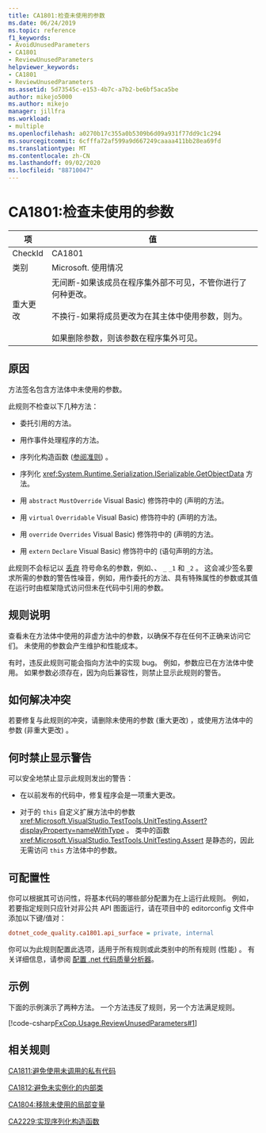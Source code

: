 ```yaml
---
title: CA1801:检查未使用的参数
ms.date: 06/24/2019
ms.topic: reference
f1_keywords:
- AvoidUnusedParameters
- CA1801
- ReviewUnusedParameters
helpviewer_keywords:
- CA1801
- ReviewUnusedParameters
ms.assetid: 5d73545c-e153-4b7c-a7b2-be6bf5aca5be
author: mikejo5000
ms.author: mikejo
manager: jillfra
ms.workload:
- multiple
ms.openlocfilehash: a0270b17c355a0b5309b6d09a931f77dd9c1c294
ms.sourcegitcommit: 6cfffa72af599a9d667249caaaa411bb28ea69fd
ms.translationtype: MT
ms.contentlocale: zh-CN
ms.lasthandoff: 09/02/2020
ms.locfileid: "88710047"
---
```

# <a name="ca1801-review-unused-parameters"></a>CA1801:检查未使用的参数

|项|值|
|-|-|
|CheckId|CA1801|
|类别|Microsoft. 使用情况|
|重大更改|无间断-如果该成员在程序集外部不可见，不管你进行了何种更改。<br /><br /> 不换行-如果将成员更改为在其主体中使用参数，则为。<br /><br /> 如果删除参数，则该参数在程序集外可见。|

## <a name="cause"></a>原因

方法签名包含方法体中未使用的参数。

此规则不检查以下几种方法：

- 委托引用的方法。

- 用作事件处理程序的方法。

- 序列化构造函数 ([参阅准则](/dotnet/standard/serialization/serialization-guidelines#supporting-runtime-serialization)) 。

- 序列化 <xref:System.Runtime.Serialization.ISerializable.GetObjectData> 方法。

- 用 `abstract` `MustOverride` Visual Basic) 修饰符中的 (声明的方法。

- 用 `virtual` `Overridable` Visual Basic) 修饰符中的 (声明的方法。

- 用 `override` `Overrides` Visual Basic) 修饰符中的 (声明的方法。

- 用 `extern` `Declare` Visual Basic) 修饰符中的 (语句声明的方法。

此规则不会标记以 [丢弃](/dotnet/csharp/discards) 符号命名的参数，例如、、 `_` `_1` 和 `_2` 。 这会减少签名要求所需的参数的警告性噪音，例如，用作委托的方法、具有特殊属性的参数或其值在运行时由框架隐式访问但未在代码中引用的参数。

## <a name="rule-description"></a>规则说明

查看未在方法体中使用的非虚方法中的参数，以确保不存在任何不正确来访问它们。 未使用的参数会产生维护和性能成本。

有时，违反此规则可能会指向方法中的实现 bug。 例如，参数应已在方法体中使用。 如果参数必须存在，因为向后兼容性，则禁止显示此规则的警告。

## <a name="how-to-fix-violations"></a>如何解决冲突

若要修复与此规则的冲突，请删除未使用的参数 (重大更改) ，或使用方法体中的参数 (非重大更改) 。

## <a name="when-to-suppress-warnings"></a>何时禁止显示警告

可以安全地禁止显示此规则发出的警告：

- 在以前发布的代码中，修复程序会是一项重大更改。

- 对于的 `this` 自定义扩展方法中的参数 <xref:Microsoft.VisualStudio.TestTools.UnitTesting.Assert?displayProperty=nameWithType> 。 类中的函数 <xref:Microsoft.VisualStudio.TestTools.UnitTesting.Assert> 是静态的，因此无需访问 `this` 方法体中的参数。

## <a name="configurability"></a>可配置性

你可以根据其可访问性，将基本代码的哪些部分配置为在上运行此规则。 例如，若要指定规则只应针对非公共 API 图面运行，请在项目中的 editorconfig 文件中添加以下键/值对：

```ini
dotnet_code_quality.ca1801.api_surface = private, internal
```

你可以为此规则配置此选项，适用于所有规则或此类别中的所有规则 (性能) 。 有关详细信息，请参阅 [配置 .net 代码质量分析器](configure-fxcop-analyzers.md)。

## <a name="example"></a>示例

下面的示例演示了两种方法。 一个方法违反了规则，另一个方法满足规则。

[!code-csharp[FxCop.Usage.ReviewUnusedParameters#1](../code-quality/codesnippet/CSharp/ca1801-review-unused-parameters_1.cs)]

## <a name="related-rules"></a>相关规则

[CA1811:避免使用未调用的私有代码](../code-quality/ca1811.md)

[CA1812:避免未实例化的内部类](../code-quality/ca1812.md)

[CA1804:移除未使用的局部变量](../code-quality/ca1804.md)

[CA2229:实现序列化构造函数](../code-quality/ca2229.md)
